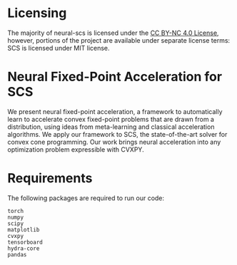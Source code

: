 # Licensing 

The majority of neural-scs is licensed under the [CC
BY-NC 4.0 License](https://creativecommons.org/licenses/by-nc/4.0/),
however, portions of the project are available under separate license
terms: SCS is licensed under MIT license.

# Neural Fixed-Point Acceleration for SCS

We present neural fixed-point acceleration, a framework to
automatically learn to accelerate convex fixed-point problems that are
drawn from a distribution, using ideas from meta-learning and
classical acceleration algorithms.  We apply our framework to SCS, the
state-of-the-art solver for convex cone programming. Our work brings
neural acceleration into any optimization problem expressible with
CVXPY.


# Requirements

The following packages are required to run our code:

```
torch
numpy
scipy
matplotlib
cvxpy
tensorboard
hydra-core
pandas
```
